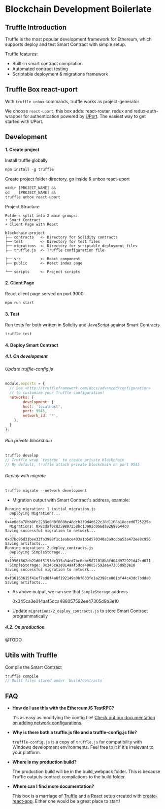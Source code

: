 # Blockchain Development Boilerlate

## Truffle Introduction
Truffle is the most popular development framework for Ethereum, which supports deploy and test Smart Contract with simple setup.

Truffle features:

+ Built-in smart contract compilation
+ Automated contract testing
+ Scriptable deployment & migrations framework

## Truffle Box react-uport
With `truffle unbox` commands, truffle works as project-generator

We choose `react-uport`, this box adds: react-router, redux and redux-auth-wrapper for authentication powered by [UPort](https://www.uport.me/). The easiest way to get started with UPort. 

## Development

#### 1. Create project
Install truffle globally

```javascript
npm install -g truffle
```

Create project folder directory, go inside & unbox react-uport

```javascript
mkdir [PROJECT_NAME] && 
cd    [PROJECT_NAME] &&
truffle unbox react-uport
```

Project Structure

```
Folders split into 2 main groups:
+ Smart Contract
+ Client Page with React

blockchain-project
├── contracts   <- Directory for Solidity contracts
├── test        <- Directory for test files
├── migrations  <- Directory for scriptable deployment files
├── truffle.js  <- Truffle configuration file

├── src         <- React component
├── public      <- React index page

└── scripts     <- Project scripts
```

#### 2. Client Page
React client page served on port 3000

```javascript
npm run start
```

#### 3. Test
Run tests for both written in Solidity and JavaScript against Smart Contracts

```javascript
truffle test
```

#### 4. Deploy Smart Contract
##### 4.1. On development

###### Update truffle-config.js

```javascript
module.exports = {
  // See <http://truffleframework.com/docs/advanced/configuration>
  // to customize your Truffle configuration!
  networks: {
        development: {
        host: 'localhost',
        port: 9545,
        network_id: '*',
    },
  }
};
```

###### Run private blockchain

```javascript
truffle develop
// Truffle wrap `testrpc` to create private blockchain
// By default, truffle attach private blockchain on port 9545
```

###### Deploy with migrate

```javascript
truffle migrate --network development
```

+ Migration output with Smart Contract's address, example:

```
Running migration: 1_initial_migration.js
  Deploying Migrations...
  ... 0x4e0e6a78bb8fc2288e0d8f860bc48dcb239d4d622c18d1108a18eced6725225a
  Migrations: 0x8cdaf0cd259887258bc13a92c0a6da92698644c0
Saving successful migration to network...
  ... 0xd7bc86d31bee32fa3988f1c1eabce403a1b5d570340a3a9cdba53a472ee8c956
Saving artifacts...
Running migration: 2_deploy_contracts.js
  Deploying SimpleStorage...
  ... 0x1996f862cb21d0f5153dc315a34cd7bc6cbc5871018b8fd04d972921d42cd671
  SimpleStorage: 0x345ca3e014aaf5dca488057592ee47305d9b3e10
Saving successful migration to network...
  ... 0xf36163615f41ef7ed8f4a8f192149a0bf633fe1a2398ce001bf44c43dc7bdda0
Saving artifacts...
```

+ As above output, we can see that `SimpleStorage` address

    0x345ca3e014aaf5dca488057592ee47305d9b3e10

+ Update `migrations/2_deploy_contracts.js` to store Smart Contract programmatically

##### 4.2. On production

@TODO

## Utils with Truffle
Compile the Smart Contract
    
```javascript
truffle compile
// Built files stored under `build/contracts`
```

## FAQ

* __How do I use this with the EthereumJS TestRPC?__

    It's as easy as modifying the config file! [Check out our documentation on adding network configurations](http://truffleframework.com/docs/advanced/configuration#networks).

* __Why is there both a truffle.js file and a truffle-config.js file?__

    `truffle-config.js` is a copy of `truffle.js` for compatibility with Windows development environments. Feel free to it if it's irrelevant to your platform.

* __Where is my production build?__

    The production build will be in the build_webpack folder. This is because Truffle outputs contract compilations to the build folder.

* __Where can I find more documentation?__

    This box is a marriage of [Truffle](http://truffleframework.com/) and a React setup created with [create-react-app](https://github.com/facebookincubator/create-react-app/blob/master/packages/react-scripts/template/README.md). Either one would be a great place to start!
